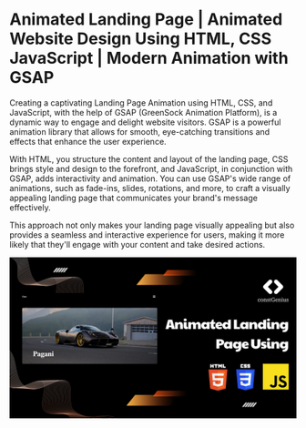# Animated Landing Page | Animated Website Design Using HTML, CSS JavaScript | Modern Animation with GSAP

Creating a captivating Landing Page Animation using HTML, CSS, and JavaScript, with the help of GSAP (GreenSock Animation Platform), is a dynamic way to engage and delight website visitors. GSAP is a powerful animation library that allows for smooth, eye-catching transitions and effects that enhance the user experience.

With HTML, you structure the content and layout of the landing page, CSS brings style and design to the forefront, and JavaScript, in conjunction with GSAP, adds interactivity and animation. You can use GSAP's wide range of animations, such as fade-ins, slides, rotations, and more, to craft a visually appealing landing page that communicates your brand's message effectively.

This approach not only makes your landing page visually appealing but also provides a seamless and interactive experience for users, making it more likely that they'll engage with your content and take desired actions.

![Landing Page](images/LandingPage.png)